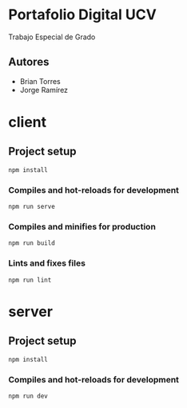 # Portafolio Digital UCV
Trabajo Especial de Grado

## Autores
- Brian Torres
- Jorge Ramírez

# client

## Project setup
```
npm install
```

### Compiles and hot-reloads for development
```
npm run serve
```

### Compiles and minifies for production
```
npm run build
```

### Lints and fixes files
```
npm run lint
```

# server

## Project setup
```
npm install
```
### Compiles and hot-reloads for development
```
npm run dev
```

